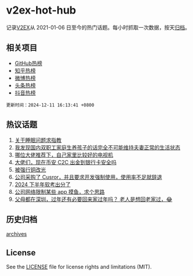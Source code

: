 # v2ex-hot-hub

 记录[V2EX](https://www.v2ex.com/)从 2021-01-06 日至今的热门话题。每小时抓取一次数据，按天[归档](archives)。
 
 ## 相关项目

- [GitHub热榜](https://github.com/lonnyzhang423/github-hot-hub)
- [知乎热榜](https://github.com/lonnyzhang423/zhihu-hot-hub)
- [微博热榜](https://github.com/lonnyzhang423/weibo-hot-hub)
- [头条热榜](https://github.com/lonnyzhang423/toutiao-hot-hub)
- [抖音热榜](https://github.com/lonnyzhang423/douyin-hot-hub)


 `更新时间：2024-12-11 16:13:41 +0800`

## 热议话题

1. [关于睡眠问题求指教](https://www.v2ex.com/t/1096586)
1. [我发现国内双职工家庭生养孩子的话完全不可能维持夫妻正常的生活状态](https://www.v2ex.com/t/1096664)
1. [哪位大佬推荐下，自己家里比较好的电视机](https://www.v2ex.com/t/1096608)
1. [大佬们，现在币安 C2C 出金到银行卡安全吗](https://www.v2ex.com/t/1096667)
1. [被强行铜改光](https://www.v2ex.com/t/1096580)
1. [公司采购了 Cusror，并且要求开发强制使用，使用率不足就辞退](https://www.v2ex.com/t/1096692)
1. [2024 下半年软考出分了](https://www.v2ex.com/t/1096597)
1. [公司网络限制某些 app 摸鱼，求个思路](https://www.v2ex.com/t/1096582)
1. [父母都在深圳，过年还有必要回来家过年吗？ 老人是想回老家过，😂](https://www.v2ex.com/t/1096635)

## 历史归档

[archives](archives)

## License

See the [LICENSE](LICENSE) file for license rights and limitations (MIT).
